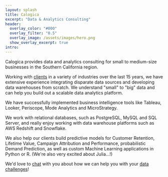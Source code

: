 ```yaml
---
layout: splash
title: Calogica
excerpt: "Data & Analytics Consulting"
header:
  overlay_color: "#000"
  overlay_filter: "0.5"
  overlay_image: /assets/images/hero.png
  show_overlay_excerpt: true
intro:
---
```

Calogica provides data and analytics consulting for small to medium-size businesses in the Southern California region.

Working with [clients](/clients/) in a variety of industries over the last 15 years, we have extensive experience integrating disparate data sources and developing data warehouses from scratch. We understand "small" to "big" data and can help you build out a scalable data analytics platform.

We have successfully implemented business intelligence tools like Tableau, Looker, Periscope, Mode Analytics and MicroStrategy.

We work with relational databases, such as PostgreSQL, MySQL and SQL Server, and really enjoy working with data warehouse platforms such as AWS Redshift and Snowflake.

We also help our clients build predictive models for Customer Retention, Lifetime Value, Campaign Attribution and Performance, probabilistic Demand Prediction, as well as custom Machine Learning applications in Python or R. (We're also very excited about Julia...!)

We'd love to [chat](/about/) with you about how we can help you with your [data challenges](/services/)!
